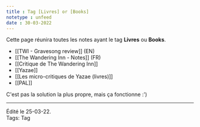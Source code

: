 ```yaml
---
title : Tag [Livres] or [Books]
notetype : unfeed
date : 30-03-2022
---
```

Cette page réunira toutes les notes ayant le tag **Livres** ou **Books**.

- [[TWI - Gravesong review]] (EN)
- [[The Wandering Inn - Notes]] (FR)
- [[Critique de The Wandering Inn]]
- [[Yazae]]
- [[Les micro-critiques de Yazae (livres)]]
- [[PAL]]

C'est pas la solution la plus propre, mais ça fonctionne :')

-----
Édité le 25-03-22.  
Tags: Tag
